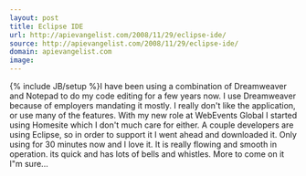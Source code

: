 ```yaml
---
layout: post
title: Eclipse IDE
url: http://apievangelist.com/2008/11/29/eclipse-ide/
source: http://apievangelist.com/2008/11/29/eclipse-ide/
domain: apievangelist.com
image: 
---
```

{% include JB/setup %}I have been using a combination of Dreamweaver and Notepad to do my code editing for a few years now. I use Dreamweaver because of employers mandating it mostly. I really don't like the application, or use many of the features.
With my new role at WebEvents Global I started using Homesite which I don't much care for either.
A couple developers are using Eclipse, so in order to support it I went ahead and downloaded it. Only using for 30 minutes now and I love it. It is really flowing and smooth in operation. its quick and has lots of bells and whistles.
More to come on it I"m sure...